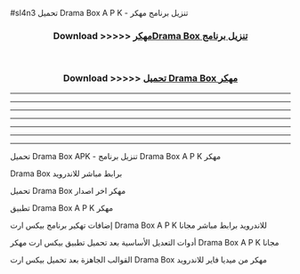 #sl4n3 تحميل Drama Box  A P K - تنزيل برنامج مهكر



<div align="center">
<h3>Download >>>>> <a href="https://runaway1.web.app/?sq=Drama Box ">مهكرDrama Box  تنزيل برنامج</a></h3><br>

<h3>Download >>>>> <a href="https://runaway1.web.app/?sq=Drama Box ">تحميل Drama Box  مهكر</a></h3>
</div>


----------------------------------------------------------

----------------------------------------------------------

----------------------------------------------------------

----------------------------------------------------------

----------------------------------------------------------

----------------------------------------------------------

----------------------------------------------------------

تحميل Drama Box  APK - تنزيل برنامج Drama Box  A P K مهكر

Drama Box  برابط مباشر للاندرويد

تحميل Drama Box  مهكر اخر اصدار

تطبيق Drama Box  A P K مهكر

إضافات تهكير برنامج بيكس ارت Drama Box  A P K للاندرويد برابط مباشر مجانا

أدوات التعديل الأساسية بعد تحميل تطبيق بيكس ارت مهكر Drama Box  A P K مجانا

القوالب الجاهزة بعد تحميل بيكس ارت Drama Box  مهكر من ميديا فاير للاندرويد



